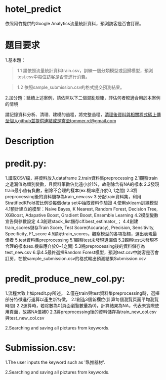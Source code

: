 # hotel_predict
依照阿竹提供的Google Analytics流量統計資料，預測訪客是否會訂房。

# 題目要求
1.基本題：
>1.1 請依照流量統計資料train.csv，訓練一個分類模型或回歸模型，預測test.csv中每位訪客是否會進行消費。

>1.2 依照sample_submission.csv的格式提交預測結果。
 
2.加分題：延續上述案例，請依照以下二個混亂矩陣，評估何者較適合用於本案例的情境

請記錄資料分析、清理、建模的過程，將完整過程，清理後資料與相關程式碼上傳至個人github並提供連結或是寄至tommer.rd@gmail.com

# Description
# predit.py: 
1.讀取CSV檔，將資料放入dataframe
2.train資料集preprocessing
2.1觀察train之遺漏值為類別變數，且資料筆數佔比遠小於1%，故刪除含有NA的樣本
2.2發現train最小值有負數，刪除不合理的樣本(ex.機率應介於0, 1之間)
2.3將preprocessing後的資料儲存為train_new.csv
3.分配train資料集，利用StratifiedKFold按比例從每個data set中抽取資料作驗證
4.使用sklearn訓練模型
4.1預計建立的模型：Naive Bayes, K Nearest, Random Forest, Decision Tree, XGBoost, Adapative Boost,  Gradient Boost, Ensemble Learning
4.2模型變數宣告與參數設定
4.3創建stack_list儲存clf.best_estimator_；
4.4創建train_scores儲存Train Score, Test Score(Accuracy), Precision, Sensitivity, Specificity, F1_score
4.5顯示train_scores，觀察模型的各項指標，選出表現最佳者
5.test資料集preprocessing
5.1觀察test未發現遺漏值
5.2觀察test未發現不合理的樣本(ex.機率應介於0~1之間)
5.3將preprocessing後的資料儲存為test_new.csv
6.承4.5最終選擇Random Forest模型，預測test.csv中訪客是否會訂房，在按sample_submission.csv的格式輸出預測結果Submission.csv


# predit_produce_new_col.py: 
1.流程大致上如predit.py所述。
2.僅在train與test資料集preprocessing時，選擇部分特徵進行運算以產生新特徵。
2.1創造3個新欄位(計算每個瀏覽頁面平均瀏覽時間)
2.2運算時，若除數為0(頁面瀏覽數量為0)，計算結果為NA，代表未實際使用頁面，故將NA值補0
2.3將preprocessing後的資料儲存為train_new_col.csv與test_new_col.csv

2.Searching and saving all pictures from keywords.

# Submission.csv: 
1.The user inputs the keyword such as '臥推器材'. 

2.Searching and saving all pictures from keywords.
